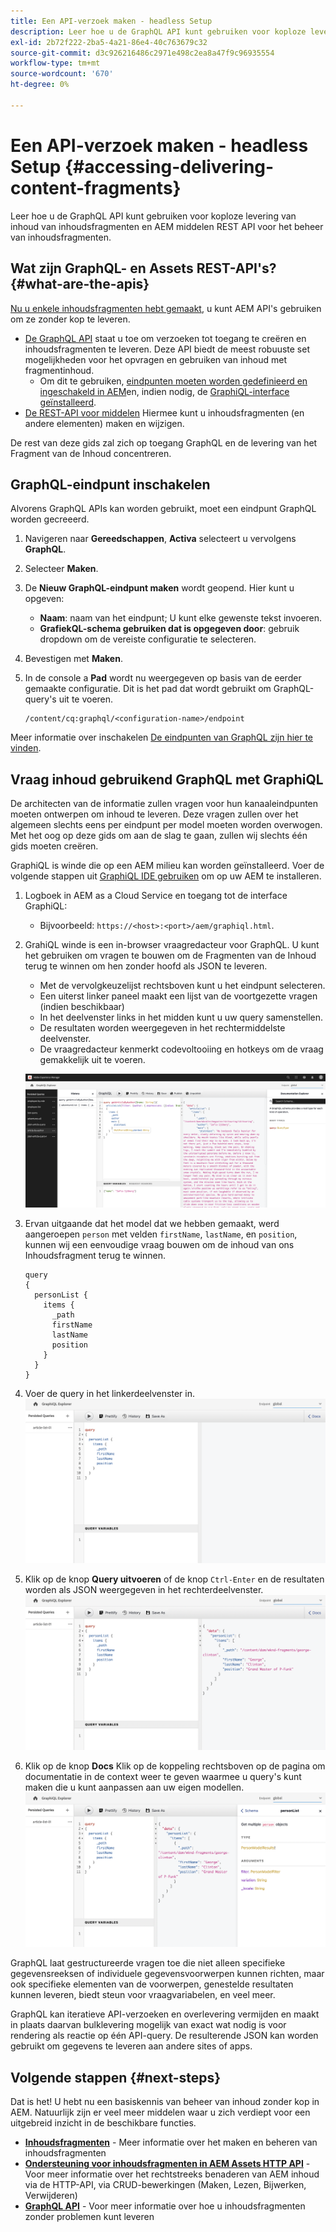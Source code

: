 ```yaml
---
title: Een API-verzoek maken - headless Setup
description: Leer hoe u de GraphQL API kunt gebruiken voor koploze levering van inhoud van inhoudsfragmenten en AEM middelen REST API voor het beheer van inhoudsfragmenten.
exl-id: 2b72f222-2ba5-4a21-86e4-40c763679c32
source-git-commit: d3c926216486c2971e498c2ea8a47f9c96935554
workflow-type: tm+mt
source-wordcount: '670'
ht-degree: 0%

---
```


# Een API-verzoek maken - headless Setup {#accessing-delivering-content-fragments}

Leer hoe u de GraphQL API kunt gebruiken voor koploze levering van inhoud van inhoudsfragmenten en AEM middelen REST API voor het beheer van inhoudsfragmenten.

## Wat zijn GraphQL- en Assets REST-API&#39;s? {#what-are-the-apis}

[Nu u enkele inhoudsfragmenten hebt gemaakt,](create-content-fragment.md) u kunt AEM API&#39;s gebruiken om ze zonder kop te leveren.

* [De GraphQL API](/help/headless/graphql-api/content-fragments.md) staat u toe om verzoeken tot toegang te creëren en inhoudsfragmenten te leveren. Deze API biedt de meest robuuste set mogelijkheden voor het opvragen en gebruiken van inhoud met fragmentinhoud.
   * Om dit te gebruiken, [eindpunten moeten worden gedefinieerd en ingeschakeld in AEM](/help/headless/graphql-api/graphql-endpoint.md)en, indien nodig, de [GraphiQL-interface geïnstalleerd](/help/headless/graphql-api/graphiql-ide.md).
* [De REST-API voor middelen](/help/assets/content-fragments/assets-api-content-fragments.md) Hiermee kunt u inhoudsfragmenten (en andere elementen) maken en wijzigen.

De rest van deze gids zal zich op toegang GraphQL en de levering van het Fragment van de Inhoud concentreren.

## GraphQL-eindpunt inschakelen

Alvorens GraphQL APIs kan worden gebruikt, moet een eindpunt GraphQL worden gecreeerd.

1. Navigeren naar **Gereedschappen**, **Activa** selecteert u vervolgens **GraphQL**.
1. Selecteer **Maken**.
1. De **Nieuw GraphQL-eindpunt maken** wordt geopend. Hier kunt u opgeven:
   * **Naam**: naam van het eindpunt; U kunt elke gewenste tekst invoeren.
   * **GrafiekQL-schema gebruiken dat is opgegeven door**: gebruik dropdown om de vereiste configuratie te selecteren.
1. Bevestigen met **Maken**.
1. In de console a **Pad** wordt nu weergegeven op basis van de eerder gemaakte configuratie. Dit is het pad dat wordt gebruikt om GraphQL-query&#39;s uit te voeren.

   ```
   /content/cq:graphql/<configuration-name>/endpoint
   ```

Meer informatie over inschakelen [De eindpunten van GraphQL zijn hier te vinden](/help/headless/graphql-api/graphql-endpoint.md).

## Vraag inhoud gebruikend GraphQL met GraphiQL

De architecten van de informatie zullen vragen voor hun kanaaleindpunten moeten ontwerpen om inhoud te leveren. Deze vragen zullen over het algemeen slechts eens per eindpunt per model moeten worden overwogen. Met het oog op deze gids om aan de slag te gaan, zullen wij slechts één gids moeten creëren.

GraphiQL is winde die op een AEM milieu kan worden geïnstalleerd. Voer de volgende stappen uit [GraphiQL IDE gebruiken](/help/headless/graphql-api/graphiql-ide.md) om op uw AEM te installeren.

1. Logboek in AEM as a Cloud Service en toegang tot de interface GraphiQL:
   * Bijvoorbeeld: `https://<host>:<port>/aem/graphiql.html`.

1. GrahiQL winde is een in-browser vraagredacteur voor GraphQL. U kunt het gebruiken om vragen te bouwen om de Fragmenten van de Inhoud terug te winnen om hen zonder hoofd als JSON te leveren.
   * Met de vervolgkeuzelijst rechtsboven kunt u het eindpunt selecteren.
   * Een uiterst linker paneel maakt een lijst van de voortgezette vragen (indien beschikbaar)
   * In het deelvenster links in het midden kunt u uw query samenstellen.
   * De resultaten worden weergegeven in het rechtermiddelste deelvenster.
   * De vraagredacteur kenmerkt codevoltooiing en hotkeys om de vraag gemakkelijk uit te voeren.

   ![GraphiQL-editor](../assets/graphiql.png)

1. Ervan uitgaande dat het model dat we hebben gemaakt, werd aangeroepen `person` met velden `firstName`, `lastName`, en `position`, kunnen wij een eenvoudige vraag bouwen om de inhoud van ons Inhoudsfragment terug te winnen.

   ```text
   query 
   {
     personList {
       items {
         _path
         firstName
         lastName
         position
       }
     }
   }
   ```

1. Voer de query in het linkerdeelvenster in.
   ![GraphiQL-query](../assets/graphiql-query.png)

1. Klik op de knop **Query uitvoeren** of de knop `Ctrl-Enter` en de resultaten worden als JSON weergegeven in het rechterdeelvenster.
   ![GraphiQL-resultaten](../assets/graphiql-results.png)

1. Klik op de knop **Docs** Klik op de koppeling rechtsboven op de pagina om documentatie in de context weer te geven waarmee u query&#39;s kunt maken die u kunt aanpassen aan uw eigen modellen.
   ![GraphiQL-documentatie](../assets/graphiql-documentation.png)

GraphQL laat gestructureerde vragen toe die niet alleen specifieke gegevensreeksen of individuele gegevensvoorwerpen kunnen richten, maar ook specifieke elementen van de voorwerpen, genestelde resultaten kunnen leveren, biedt steun voor vraagvariabelen, en veel meer.

GraphQL kan iteratieve API-verzoeken en overlevering vermijden en maakt in plaats daarvan bulklevering mogelijk van exact wat nodig is voor rendering als reactie op één API-query. De resulterende JSON kan worden gebruikt om gegevens te leveren aan andere sites of apps.

## Volgende stappen {#next-steps}

Dat is het! U hebt nu een basiskennis van beheer van inhoud zonder kop in AEM. Natuurlijk zijn er veel meer middelen waar u zich verdiept voor een uitgebreid inzicht in de beschikbare functies.

* **[Inhoudsfragmenten](/help/assets/content-fragments/content-fragments.md)** - Meer informatie over het maken en beheren van inhoudsfragmenten
* **[Ondersteuning voor inhoudsfragmenten in AEM Assets HTTP API](/help/assets/content-fragments/assets-api-content-fragments.md)** - Voor meer informatie over het rechtstreeks benaderen van AEM inhoud via de HTTP-API, via CRUD-bewerkingen (Maken, Lezen, Bijwerken, Verwijderen)
* **[GraphQL API](/help/headless/graphql-api/content-fragments.md)** - Voor meer informatie over hoe u inhoudsfragmenten zonder problemen kunt leveren
